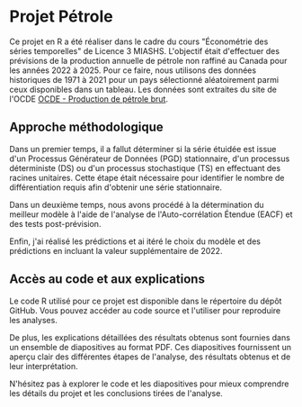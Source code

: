 # Projet Pétrole

Ce projet en R a été réaliser dans le cadre du cours "Économétrie des séries temporelles" de Licence 3 MIASHS. L'objectif était d'effectuer des prévisions de la production annuelle de pétrole non raffiné au Canada pour les années 2022 à 2025. Pour ce faire, nous utilisons des données historiques de 1971 à 2021 pour un pays sélectionné aléatoirement parmi ceux disponibles dans un tableau. Les données sont extraites du site de l'OCDE [OCDE - Production de pétrole brut](https://data.oecd.org/energy/crude-oil-production.htm#indicator-chart).

## Approche méthodologique

Dans un premier temps, il a fallut déterminer si la série étuidée est issue d'un Processus Générateur de Données (PGD) stationnaire, d'un processus déterministe (DS) ou d'un processus stochastique (TS) en effectuant des racines unitaires. Cette étape était nécessaire pour identifier le nombre de différentiation requis afin d'obtenir une série stationnaire.

Dans un deuxième temps, nous avons procédé à la détermination du meilleur modèle à l'aide de l'analyse de l'Auto-corrélation Étendue (EACF) et des tests post-prévision.

Enfin, j'ai réalisé les prédictions et ai itéré le choix du modèle et des prédictions en incluant la valeur supplémentaire de 2022.

## Accès au code et aux explications

Le code R utilisé pour ce projet est disponible dans le répertoire du dépôt GitHub. Vous pouvez accéder au code source et l'utiliser pour reproduire les analyses.

De plus, les explications détaillées des résultats obtenus sont fournies dans un ensemble de diapositives au format PDF. Ces diapositives fournissent un aperçu clair des différentes étapes de l'analyse, des résultats obtenus et de leur interprétation.

N'hésitez pas à explorer le code et les diapositives pour mieux comprendre les détails du projet et les conclusions tirées de l'analyse.
